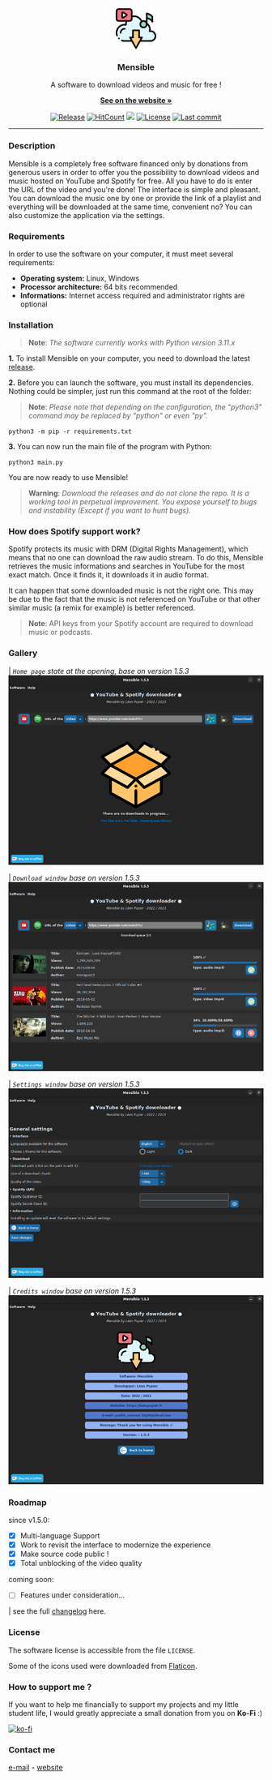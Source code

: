 <div align="center">
  <a href="https://github.com/LeonPupier/Mensible">
    <img src="Content/Images/app.png" alt="Logo" width="80" height="80">
  </a>
  <h3 align="center">Mensible</h3>
  
  A software to download videos and music for free !
  
  <a href="https://www.leonpupier.fr/projects/mensible"><strong>See on the website »</strong></a>
  
  [![Release](https://img.shields.io/github/release/LeonPupier/Mensible.svg)](https://github.com/LeonPupier/Mensible/releases)
  [![HitCount](https://img.shields.io/endpoint?url=https%3A%2F%2Fhits.dwyl.com%2FLeonPupier%2FMensible.json%3Fcolor%3Dgreen)](http://hits.dwyl.com/LeonPupier/Mensible)
  ![](https://sloc.xyz/github/LeonPupier/Mensible)
  [![License](https://img.shields.io/github/license/LeonPupier/Mensible.svg)](https://github.com/LeonPupier/Mensible/)
  [![Last commit](https://img.shields.io/github/last-commit/LeonPupier/Mensible.svg)](https://github.com/LeonPupier/Mensible/)
</div>

---

### Description
Mensible is a completely free software financed only by donations from generous
users in order to offer you the possibility to download videos and music hosted
on YouTube and Spotify for free. All you have to do is enter the URL of the video
and you're done! The interface is simple and pleasant. You can download the music
one by one or provide the link of a playlist and everything will be downloaded at
the same time, convenient no? You can also customize the application via the settings.

### Requirements
In order to use the software on your computer, it must meet several requirements:
- **Operating system:**
Linux, Windows
- **Processor architecture:**
64 bits recommended
- **Informations:**
Internet access required and administrator rights are optional

### Installation

> **Note**:
> *The software currently works with Python version 3.11.x*

**1.** To install Mensible on your computer, you need to download the latest [release](https://github.com/LeonPupier/Mensible/releases/latest).

**2.** Before you can launch the software, you must install its dependencies.
Nothing could be simpler, just run this command at the root of the folder:

> **Note**:
> *Please note that depending on the configuration, the "python3" command may be replaced by "python" or even "py".*

```
python3 -m pip -r requirements.txt
```
**3.** You can now run the main file of the program with Python:
```
python3 main.py
```
You are now ready to use Mensible!

> **Warning**:
> *Download the releases and do not clone the repo. It is a working tool in perpetual improvement. You expose yourself to bugs and instability (Except if you want to hunt bugs).*

### How does Spotify support work?

Spotify protects its music with DRM (Digital Rights Management), which means that no one can download the raw audio stream.
To do this, Mensible retrieves the music informations and searches in YouTube for the most exact match.
Once it finds it, it downloads it in audio format.

It can happen that some downloaded music is not the right one.
This may be due to the fact that the music is not referenced on YouTube or that other similar music (a remix for example) is better referenced.

> **Note**:
> API keys from your Spotify account are required to download music or podcasts.

### Gallery
| _`Home page` state at the opening, base on version 1.5.3_
![](Documentation/home.png)

| _`Download window` base on version 1.5.3_
![](Documentation/download.png)

| _`Settings window` base on version 1.5.3_
![](Documentation/settings.png)

| _`Credits window` base on version 1.5.3_
![](Documentation/credits.png)


### Roadmap
since v1.5.0:
- [x] Multi-language Support
- [x] Work to revisit the interface to modernize the experience
- [x] Make source code public !
- [x] Total unblocking of the video quality

coming soon:
- [ ] Features under consideration...

| see the full [changelog](https://github.com/LeonPupier/Mensible/blob/master/Content/changelog.txt) here.

### License
The software license is accessible from the file ```LICENSE```.

Some of the icons used were downloaded from [Flaticon](https://www.flaticon.com/).

### How to support me ?
If you want to help me financially to support my projects and my little student life,
I would greatly appreciate a small donation from you on **Ko-Fi** :)

[![ko-fi](https://ko-fi.com/img/githubbutton_sm.svg)](https://ko-fi.com/V7V5C9VK8)

### Contact me
[e-mail](mailto:public_contact.l2qt6@slmail.me) - [website](https://leonpupier.fr)
